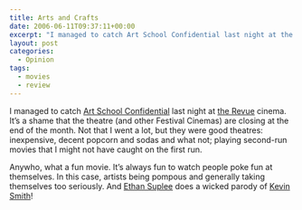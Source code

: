 ```yaml
---
title: Arts and Crafts
date: 2006-06-11T09:37:11+00:00
excerpt: "I managed to catch Art School Confidential last night at the Revue cinema. It's a shame that the theatre (and other"
layout: post
categories:
  - Opinion
tags:
  - movies
  - review
---
```

I managed to catch [Art School Confidential](http://www.imdb.com/title/tt0364955/) last night at [the Revue](http://revuecinema.ca/) cinema. It&#8217;s a shame that the theatre (and other Festival Cinemas) are closing at the end of the month. Not that I went a lot, but they were good theatres: inexpensive, decent popcorn and sodas and what not; playing second-run movies that I might not have caught on the first run.

Anywho, what a fun movie. It&#8217;s always fun to watch people poke fun at themselves. In this case, artists being pompous and generally taking themselves too seriously. And [Ethan Suplee](http://www.imdb.com/name/nm0839486/) does a wicked parody of [Kevin Smith](http://www.newsaskew.com/)!